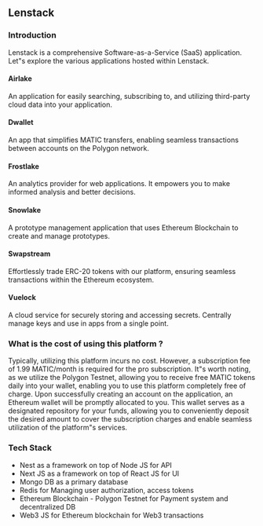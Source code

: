 ## Lenstack

### Introduction

Lenstack is a comprehensive Software-as-a-Service (SaaS) application. Let"s explore the various applications hosted within Lenstack.

#### Airlake
An application for easily searching, subscribing to, and utilizing third-party cloud data into your application.

#### Dwallet
An app that simplifies MATIC transfers, enabling seamless transactions between accounts on the Polygon network.

#### Frostlake
An analytics provider for web applications. It empowers you to make informed analysis and better decisions.

#### Snowlake
A prototype management application that uses Ethereum Blockchain to create and manage prototypes.

#### Swapstream
Effortlessly trade ERC-20 tokens with our platform, ensuring seamless transactions within the Ethereum ecosystem.

#### Vuelock
A cloud service for securely storing and accessing secrets. Centrally manage keys and use in apps from a single point.

### What is the cost of using this platform ?

Typically, utilizing this platform incurs no cost. However, a subscription fee of 1.99 MATIC/month is required for the pro subscription. It"s worth noting, as we utilize the Polygon Testnet, allowing you to receive free MATIC tokens daily into your wallet, enabling you to use this platform completely free of charge.
Upon successfully creating an account on the application, an Ethereum wallet will be promptly allocated to you. This wallet serves as a designated repository for your funds, allowing you to conveniently deposit the desired amount to cover the subscription charges and enable seamless utilization of the platform"s services.

### Tech Stack

* Nest as a framework on top of Node JS for API
* Next JS as a framework on top of React JS for UI
* Mongo DB as a primary database
* Redis for Managing user authorization, access tokens
* Ethereum Blockchain - Polygon Testnet for Payment system and decentralized DB
* Web3 JS for Ethereum blockchain for Web3 transactions